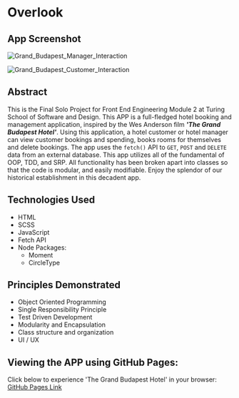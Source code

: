 
# Overlook

## App Screenshot

![Grand_Budapest_Manager_Interaction](https://user-images.githubusercontent.com/49289426/79942194-80550a00-8423-11ea-91b1-47108427bf93.gif)


![Grand_Budapest_Customer_Interaction](https://user-images.githubusercontent.com/49289426/79942084-408e2280-8423-11ea-8b30-0f2d6223042d.gif)

## Abstract
This is the Final Solo Project for Front End Engineering Module 2 at Turing School of Software and Design. This APP is a full-fledged hotel booking and management application, inspired by the Wes Anderson film ___'The Grand Budapest Hotel'___. Using this application, a hotel customer or hotel manager can view customer bookings and spending, books rooms for themselves and delete bookings. The app uses the `fetch()` API to `GET`, `POST` and `DELETE` data from an external database. This app utilizes all of the fundamental of OOP, TDD, and SRP. All functionality has been broken apart into classes so that the code is modular, and easily modifiable. Enjoy the splendor of our historical establishment in this decadent app.

## Technologies Used
- HTML
- SCSS
- JavaScript
- Fetch API
- Node Packages:
  - Moment
  - CircleType

## Principles Demonstrated
- Object Oriented Programming
- Single Responsibility Principle
- Test Driven Development
- Modularity and Encapsulation
- Class structure and organization
- UI / UX

## Viewing the APP using GitHub Pages:
Click below to experience 'The Grand Budapest Hotel' in your browser:
[GitHub Pages Link](https://infamouskeyduster.github.io/overlook-final-project/)